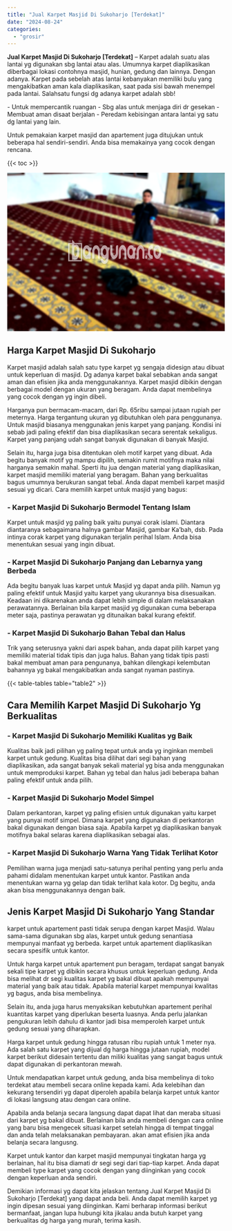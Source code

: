 ```yaml
---
title: "Jual Karpet Masjid Di Sukoharjo [Terdekat]"
date: "2024-08-24"
categories: 
  - "grosir"
---
```


**Jual Karpet Masjid Di Sukoharjo \[Terdekat\]** – Karpet adalah suatu alas lantai yg digunakan sbg lantai atau alas. Umumnya karpet diaplikasikan diberbagai lokasi contohnya masjid, hunian, gedung dan lainnya. Dengan adanya. Karpet pada sebelah atas lantai kebanyakan memiliki bulu yang mengakibatkan aman kala diaplikasikan, saat pada sisi bawah menempel pada lantai. Salahsatu fungsi dg adanya karpet adalah sbb!

\- Untuk mempercantik ruangan - Sbg alas untuk menjaga diri dr gesekan - Membuat aman disaat berjalan - Peredam kebisingan antara lantai yg satu dg lantai yang lain.

Untuk pemakaian karpet masjid dan apartement juga ditujukan untuk beberapa hal sendiri-sendiri. Anda bisa memakainya yang cocok dengan rencana.

{{< toc >}}

![Jual Karpet Masjid Di Sukoharjo [Terdekat]](/images/grosir-karpet-murah-34.png)

## Harga Karpet Masjid Di Sukoharjo

Karpet masjid adalah salah satu type karpet yg sengaja didesign atau dibuat untuk keperluan di masjid. Dg adanya karpet bakal sebabkan anda sangat aman dan efisien jika anda menggunakannya. Karpet masjid dibikin dengan berbagai model dengan ukuran yang beragam. Anda dapat membelinya yang cocok dengan yg ingin dibeli.

Harganya pun bermacam-macam, dari Rp. 65ribu sampai jutaan rupiah per meternya. Harga tergantung ukuran yg dibutuhkan oleh para penggunanya. Untuk masjid biasanya menggunakan jenis karpet yang panjang. Kondisi ini sebab jadi paling efektif dan bisa diaplikasikan secara serentak sekaligus. Karpet yang panjang udah sangat banyak digunakan di banyak Masjid.

Selain itu, harga juga bisa ditentukan oleh motif karpet yang dibuat. Ada begitu banyak motif yg mampu dipilih, semakin rumit motifnya maka nilai harganya semakin mahal. Sperti itu jua dengan material yang diaplikasikan, karpet masjid memiliki material yang beragam. Bahan yang berkualitas bagus umumnya berukuran sangat tebal. Anda dapat membeli karpet masjid sesuai yg dicari. Cara memilih karpet untuk masjid yang bagus:

### \- Karpet Masjid Di Sukoharjo Bermodel Tentang Islam

Karpet untuk masjid yg paling baik yaitu punyai corak islami. Diantara diantaranya sebagaimana halnya gambar Masjid, gambar Ka’bah, dsb. Pada intinya corak karpet yang digunakan terjalin perihal Islam. Anda bisa menentukan sesuai yang ingin dibuat.

### \- Karpet Masjid Di Sukoharjo Panjang dan Lebarnya yang Berbeda

Ada begitu banyak luas karpet untuk Masjid yg dapat anda pilih. Namun yg paling efektif untuk Masjid yaitu karpet yang ukurannya bisa disesuaikan. Keadaan ini dikarenakan anda dapat lebih simple di dalam melaksanakan perawatannya. Berlainan bila karpet masjid yg digunakan cuma beberapa meter saja, pastinya perawatan yg ditunaikan bakal kurang efektif.

### \- Karpet Masjid Di Sukoharjo Bahan Tebal dan Halus

Trik yang seterusnya yakni dari aspek bahan, anda dapat pilih karpet yang memiliki material tidak tipis dan juga halus. Bahan yang tidak tipis pasti bakal membuat aman para pengunanya, bahkan dilengkapi kelembutan bahannya yg bakal mengakibatkan anda sangat nyaman pastinya.

{{< table-tables table="table2" >}}

## Cara Memilih Karpet Masjid Di Sukoharjo Yg Berkualitas

### \- Karpet Masjid Di Sukoharjo Memiliki Kualitas yg Baik

Kualitas baik jadi pilihan yg paling tepat untuk anda yg inginkan membeli karpet untuk gedung. Kualitas bisa dilihat dari segi bahan yang diaplikasikan, ada sangat banyak sekali material yg bisa anda menggunakan untuk memproduksi karpet. Bahan yg tebal dan halus jadi beberapa bahan paling efektif untuk anda pilih.

### \- Karpet Masjid Di Sukoharjo Model Simpel

Dalam perkantoran, karpet yg paling efisien untuk digunakan yaitu karpet yang punyai motif simpel. Dimana karpet yang digunakan di perkantoran bakal digunakan dengan biasa saja. Apabila karpet yg diaplikasikan banyak motifnya bakal selaras karena diaplikasikan sebagai alas.

### \- Karpet Masjid Di Sukoharjo Warna Yang Tidak Terlihat Kotor

Pemilihan warna juga menjadi satu-satunya perihal penting yang perlu anda pahami didalam menentukan karpet untuk kantor. Pastikan anda menentukan warna yg gelap dan tidak terlihat kala kotor. Dg begitu, anda akan bisa menggunakannya dengan baik.

## Jenis Karpet Masjid Di Sukoharjo Yang Standar

karpet untuk apartement pasti tidak serupa dengan karpet Masjid. Walau sama-sama digunakan sbg alas, karpet untuk gedung senantiasa mempunyai manfaat yg berbeda. karpet untuk apartement diaplikasikan secara spesifik untuk kantor.

Untuk harga karpet untuk apartement pun beragam, terdapat sangat banyak sekali tipe karpet yg dibikin secara khusus untuk keperluan gedung. Anda bisa melihat dr segi kualitas karpet yg bakal dibuat apakah mempunyai material yang baik atau tidak. Apabila material karpet mempunyai kwalitas yg bagus, anda bisa membelinya.

Selain itu, anda juga harus menyaksikan kebutuhkan apartement perihal kuantitas karpet yang diperlukan beserta luasnya. Anda perlu jalankan pengukuran lebih dahulu di kantor jadi bisa memperoleh karpet untuk gedung sesuai yang diharapkan.

Harga karpet untuk gedung hingga ratusan ribu rupiah untuk 1 meter nya. Ada salah satu karpet yang dijual dg harga hingga jutaan rupiah, model karpet berikut didesain tertentu dan miliki kualitas yang sangat bagus untuk dapat digunakan di perkantoran mewah.

Untuk mendapatkan karpet untuk gedung, anda bisa membelinya di toko terdekat atau membeli secara online kepada kami. Ada kelebihan dan kekurang tersendiri yg dapat diperoleh apabila belanja karpet untuk kantor di lokasi langsung atau dengan cara online.

Apabila anda belanja secara langsung dapat dapat lihat dan meraba situasi dari karpet yg bakal dibuat. Berlainan bila anda membeli dengan cara online yang baru bisa mengecek situasi karpet setelah hingga di tempat tinggal dan anda telah melaksanakan pembayaran. akan amat efisien jika anda belanja secara langusng.

Karpet untuk kantor dan karpet masjid mempunyai tingkatan harga yg berlainan, hal itu bisa diamati dr segi segi dari tiap-tiap karpet. Anda dapat membeli type karpet yang cocok dengan yang diinginkan yang cocok dengan keperluan anda sendiri.

Demikian informasi yg dapat kita jelaskan tentang Jual Karpet Masjid Di Sukoharjo \[Terdekat\] yang dapat anda beli. Anda dapat memilih karpet yg ingin dipesan sesuai yang diinginkan. Kami berharap informasi berikut bermanfaat, jangan lupa hubungi kita jikalau anda butuh karpet yang berkualitas dg harga yang murah, terima kasih.
